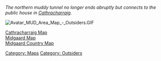 *The northern muddy tunnel no longer ends abruptly but connects to the
public house in
[Cathracharraig](:Category:Cathracharraig.md "wikilink").*

![](Avatar_MUD_Area_Map_-_Outsiders.GIF "Avatar_MUD_Area_Map_-_Outsiders.GIF")

[Cathracharraig Map](Cathracharraig_Map "wikilink")  
[Midgaard Map](Midgaard_Map "wikilink")  
[Midgaard Country Map](Midgaard_Country_Map "wikilink")  

[Category: Maps](Category:_Maps "wikilink") [Category:
Outsiders](Category:_Outsiders "wikilink")
